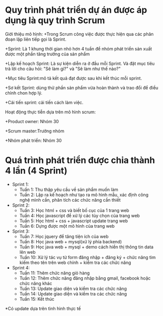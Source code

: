 # Quy trình phát triển dự án được áp dụng là quy trình Scrum

Giới thiệu mô hình:
+Trong Scrum công việc được thực hiện qua các phân đoạn lặp liên tiếp gọi là Sprint.

+Sprint: Là 1 khung thời gian nhỏ hơn 4 tuần để nhóm phát triển sản xuất được một phần tăng trưởng của sản phẩm

+Lập kế hoạch Sprint: Là sự kiện diễn ra ở đầu mỗi Sprint. Và đặt mục tiêu trả lời cho câu hỏi: "Sẽ làm gì?" và "Sẽ làm như thế nào?"

+Mục tiêu Sprint:mô tả kết quả đạt được sau khi kết thúc mỗi sprint.

+Sơ kết Sprint: dùng thử phần sản phẩm vừa hoàn thành và trao đổi để điều chỉnh chon hợp lý.

+Cải tiến sprint: cải tiến cách làm việc.

Hoạt động thực tiễn dựa trên mô hình scrum:

+Product owner: Nhóm 30

+Scrum master:Trưởng nhóm

+Nhóm phát triển: Nhóm 30

# Quá trình phát triển được chia thành 4 lần (4 Sprint)
+ Sprint 1:
   - Tuần 1: Thu thập yêu cầu về sản phẩm muốn làm
   - Tuần 2: Lập ra kế hoạch như tạo ra mô hình mẫu, xác định công nghệ mình cần, phân tích các chức năng cần thiết
+ Sprint 2:
   - Tuần 3: Học html + css và biết bố cục của 1 trang web
   - Tuần 4: Học javascript để xử lý các tùy chọn của trang web
   - Tuần 5: Học html + css + javascript update trang web 
   - Tuần 6: Dựng được một mô hình của trang web 
+ Sprint 3:
   - Tuần 7: Học jquery để tăng tiện ích của web
   - Tuần 8: Học java web + mysql(xử lý phía backend)
   - Tuần 9: Học java web + mysql + demo cách hiển thị thông tin data lên web
   - Tuần 10: Xử lý tác vụ từ form đăng nhập + đăng ký + chức năng tìm kiếm theo tên trên web chính + kiểm tra các chức năng
+ Sprint 4:
   - Tuần 11: Thêm chức năng giỏ hàng
   - Tuần 12: Thêm chức năng đăng nhập
   bằng gmail, facebook hoặc chức năng khác
   - Tuần 13: Update giao diện và kiểm tra các chức năng
   - Tuần 14: Update giao diện và kiểm tra các chức năng
   - Tuần 15: Kết thúc
   
*Có update dựa trên tình hình thực tế
